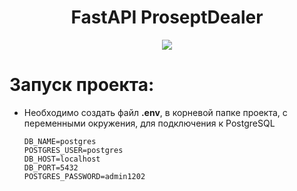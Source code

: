 <div id="header" align="center">
  <h1>FastAPI ProseptDealer</h1>
  <img src="https://img.shields.io/badge/Python-добавить_версию-F8F8FF?style=for-the-badge&logo=python&logoColor=20B2AA">
</div>

# Запуск проекта:
- Необходимо создать файл **.env**, в корневой папке проекта, с переменными окружения, для подключения к PostgreSQL
  ```
  DB_NAME=postgres
  POSTGRES_USER=postgres
  DB_HOST=localhost
  DB_PORT=5432
  POSTGRES_PASSWORD=admin1202
  ```